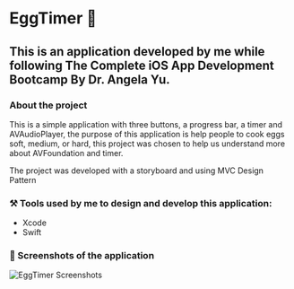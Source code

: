 # EggTimer 🍳

## This is an application developed by me while following The Complete iOS App Development Bootcamp By Dr. Angela Yu.

### About the project 

This is a simple application with three buttons, a progress bar, a timer and AVAudioPlayer, the purpose of this application is help people to cook eggs soft, medium, or hard, this project was chosen to help us understand more about AVFoundation and timer.

The project was developed with a storyboard and using MVC Design Pattern

### ⚒️ Tools used by me to design and develop this application:

- Xcode 
- Swift

### 📸 Screenshots of the application

![EggTimer Screenshots](https://github.com/caiiocasttro/EggTimer/assets/104564732/93154daf-aed8-4514-9974-4f1402f71f69)



